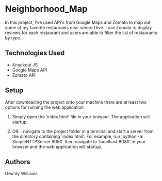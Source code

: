 # Neighborhood_Map
In this project, I've used API's from Google Maps and Zomato to map out some of
my favorite restaurants near where I live. I use Zomato to display reviews for
each restaurant and users are able to filter the list of restaurants by type.

## Technologies Used
- Knockout JS
- Google Maps API
- Zomato API

## Setup
After downloading the project onto your machine there are at least two options
for running the web application.

1. Simply open the 'index.html' file in your browser. The application will
   startup.

2. OR... navigate to the project folder in a terminal and start a server from
   the directory containing 'index.html'. For example, run
   'python -m SimpleHTTPServer 8080' then navigate to 'localhost:8080' in your
   browser and the web application will startup.

## Authors
Geordy Williams
